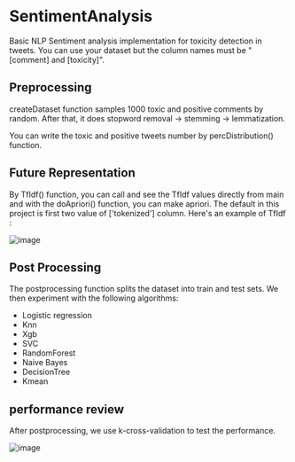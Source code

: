 # SentimentAnalysis
Basic NLP Sentiment analysis implementation for toxicity detection in tweets. You can use your dataset but the column names must be "[comment] and [toxicity]".

## Preprocessing

createDataset function samples 1000 toxic and positive comments by random. After that, it does  stopword removal -> stemming -> lemmatization.

You can write the toxic and positive tweets number by percDistribution() function.

## Future Representation

By TfIdf() function, you can call and see the TfIdf values directly from main and with the doApriori() function, you can make apriori. The default in this project is first two value of ['tokenized'] column. Here's an example of TfIdf :

![image](https://user-images.githubusercontent.com/18538179/147675939-9bc243f8-68d2-4c1a-9dce-75becc0d567c.png)

## Post Processing

The postprocessing function splits the dataset into train and test sets. We then experiment with the following algorithms:

- Logistic regression
- Knn
- Xgb
- SVC
- RandomForest
- Naive Bayes
- DecisionTree
- Kmean

## performance review

After postprocessing, we use k-cross-validation to test the performance.


![image](https://user-images.githubusercontent.com/18538179/147676640-a5b89639-5f77-4e79-a858-d60a89babff9.png)
